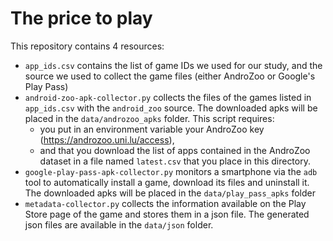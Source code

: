 # The price to play

This repository contains 4 resources:

- `app_ids.csv` contains the list of game IDs we used for our study, and the source we used to collect the game files (either AndroZoo or Google's Play Pass)
- `android-zoo-apk-collector.py` collects the files of the games listed in `app_ids.csv`  with the `android_zoo` source. The downloaded apks will be placed in the `data/androzoo_apks` folder.
This script requires:
  - you put in an environment variable your AndroZoo key (https://androzoo.uni.lu/access),
  - and that you download the list of apps contained in the AndroZoo dataset in a file named `latest.csv` that you place in this directory.
- `google-play-pass-apk-collector.py` monitors a smartphone via the `adb` tool to automatically install a game, download its files and uninstall it.
The downloaded apks will be placed in the `data/play_pass_apks` folder
- `metadata-collector.py` collects the information available on the Play Store page of the game and stores them in a json file. The generated json files are available in the `data/json` folder.